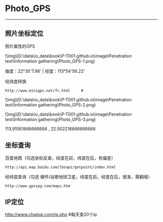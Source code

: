 # Photo_GPS

---

## 照片坐标定位

照片属性的GPS

![img](D:\data\io_data\book\P-T001.github.io\image\Penetration test\Information gathering\Photo_GPS-1.png)

维度：22°30'7.98'      |     经度：113°54'56.22'

经纬度转换

```
http://www.minigps.net/fc.html     # 
```

![img](D:\data\io_data\book\P-T001.github.io\image\Penetration test\Information gathering\Photo_GPS-2.png)

![img](D:\data\io_data\book\P-T001.github.io\image\Penetration test\Information gathering\Photo_GPS-3.png)

113.91561666666666  ,  22.502216666666666

## 坐标查询

百度地图（勾选坐标反查，经度在前，纬度在后，有偏差）

```
http://api.map.baidu.com/lbsapi/getpoint/index.html
```



经纬度查询（勾选 硬件/谷歌地球卫星，纬度在前，经度在后，很准，需翻墙）

```
http://www.gpsspg.com/maps.htm
```



## IP定位

http://www.chaipip.com/ip.php #每天查20个ip



